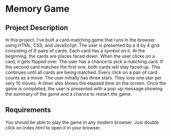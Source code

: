 # Memory Game

## Project Description

In this project, I've built a card-matching game that runs in the browser using HTML, CSS, and JavaScript. The user is
presented by a 4 by 4 grid consisting of 8 pairs of cards. Each card has a symbol on it. At the beginning, the cards are places faced down.
When the user clicks on a card, it gets flipped over. The user has a chance to pick a matching card. If the second card
matches the first one, both cards will stay faced up. This continues until all cards are being matched. Every click on a
pair of card counts as a move. The user initially has three stars. They lose one star per very 10 moves. A timer also shows
the elapsed time on the screen. Once the game is completed, the user is presented with a pop-up message showing the summary
of the game and a chance to restart the game.

## Requirements

You should be able to play the game in any modern browser. Just double click on index.html to open it in your browser.


